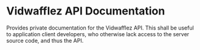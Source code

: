 # Vidwafflez API Documentation

Provides private documentation for the Vidwafflez API. This shall be useful to application client developers, who otherwise lack access to the server source code, and thus the API.
